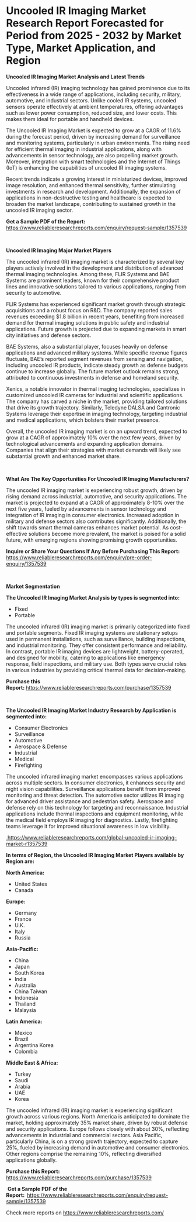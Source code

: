 <p><h1>Uncooled IR Imaging Market Research Report Forecasted for Period from 2025 -  2032 by Market Type, Market Application, and Region</h1></p><p><strong>Uncooled IR Imaging Market Analysis and Latest Trends</strong></p>
<p><p>Uncooled infrared (IR) imaging technology has gained prominence due to its effectiveness in a wide range of applications, including security, military, automotive, and industrial sectors. Unlike cooled IR systems, uncooled sensors operate effectively at ambient temperatures, offering advantages such as lower power consumption, reduced size, and lower costs. This makes them ideal for portable and handheld devices.</p><p>The Uncooled IR Imaging Market is expected to grow at a CAGR of 11.6% during the forecast period, driven by increasing demand for surveillance and monitoring systems, particularly in urban environments. The rising need for efficient thermal imaging in industrial applications, along with advancements in sensor technology, are also propelling market growth. Moreover, integration with smart technologies and the Internet of Things (IoT) is enhancing the capabilities of uncooled IR imaging systems.</p><p>Recent trends indicate a growing interest in miniaturized devices, improved image resolution, and enhanced thermal sensitivity, further stimulating investments in research and development. Additionally, the expansion of applications in non-destructive testing and healthcare is expected to broaden the market landscape, contributing to sustained growth in the uncooled IR imaging sector.</p></p>
<p><strong>Get a Sample PDF of the Report:&nbsp;</strong> <a href="https://www.reliableresearchreports.com/enquiry/request-sample/1357539?utm_campaign=2104&utm_medium=2&utm_source=Github&utm_content=ia&utm_term=12022025&utm_id=uncooled-ir-imaging">https://www.reliableresearchreports.com/enquiry/request-sample/1357539</a></p>
<p>&nbsp;</p>
<p><strong>Uncooled IR Imaging Major Market Players</strong></p>
<p><p>The uncooled infrared (IR) imaging market is characterized by several key players actively involved in the development and distribution of advanced thermal imaging technologies. Among these, FLIR Systems and BAE Systems are prominent leaders, known for their comprehensive product lines and innovative solutions tailored to various applications, ranging from security to automotive.</p><p>FLIR Systems has experienced significant market growth through strategic acquisitions and a robust focus on R&D. The company reported sales revenues exceeding $1.8 billion in recent years, benefiting from increased demand for thermal imaging solutions in public safety and industrial applications. Future growth is projected due to expanding markets in smart city initiatives and defense sectors.</p><p>BAE Systems, also a substantial player, focuses heavily on defense applications and advanced military systems. While specific revenue figures fluctuate, BAE’s reported segment revenues from sensing and navigation, including uncooled IR products, indicate steady growth as defense budgets continue to increase globally. The future market outlook remains strong, attributed to continuous investments in defense and homeland security.</p><p>Xenics, a notable innovator in thermal imaging technologies, specializes in customized uncooled IR cameras for industrial and scientific applications. The company has carved a niche in the market, providing tailored solutions that drive its growth trajectory. Similarly, Teledyne DALSA and Cantronic Systems leverage their expertise in imaging technology, targeting industrial and medical applications, which bolsters their market presence.</p><p>Overall, the uncooled IR imaging market is on an upward trend, expected to grow at a CAGR of approximately 10% over the next few years, driven by technological advancements and expanding application domains. Companies that align their strategies with market demands will likely see substantial growth and enhanced market share.</p></p>
<p>&nbsp;</p>
<p><strong>What Are The Key Opportunities For Uncooled IR Imaging Manufacturers?</strong></p>
<p><p>The uncooled IR imaging market is experiencing robust growth, driven by rising demand across industrial, automotive, and security applications. The market is projected to expand at a CAGR of approximately 8-10% over the next five years, fueled by advancements in sensor technology and integration of IR imaging in consumer electronics. Increased adoption in military and defense sectors also contributes significantly. Additionally, the shift towards smart thermal cameras enhances market potential. As cost-effective solutions become more prevalent, the market is poised for a solid future, with emerging regions showing promising growth opportunities.</p></p>
<p><strong>Inquire or Share Your Questions If Any Before Purchasing This Report:</strong> <a href="https://www.reliableresearchreports.com/enquiry/pre-order-enquiry/1357539?utm_campaign=2104&utm_medium=2&utm_source=Github&utm_content=ia&utm_term=12022025&utm_id=uncooled-ir-imaging">https://www.reliableresearchreports.com/enquiry/pre-order-enquiry/1357539</a></p>
<p>&nbsp;</p>
<p><strong>Market Segmentation</strong></p>
<p><strong>The Uncooled IR Imaging Market Analysis by types is segmented into:</strong></p>
<p><ul><li>Fixed</li><li>Portable</li></ul></p>
<p><p>The uncooled infrared (IR) imaging market is primarily categorized into fixed and portable segments. Fixed IR imaging systems are stationary setups used in permanent installations, such as surveillance, building inspections, and industrial monitoring. They offer consistent performance and reliability. In contrast, portable IR imaging devices are lightweight, battery-operated, and designed for mobility, catering to applications like emergency response, field inspections, and military use. Both types serve crucial roles in various industries by providing critical thermal data for decision-making.</p></p>
<p><strong>Purchase this Report:&nbsp;</strong><a href="https://www.reliableresearchreports.com/purchase/1357539?utm_campaign=2104&utm_medium=2&utm_source=Github&utm_content=ia&utm_term=12022025&utm_id=uncooled-ir-imaging">https://www.reliableresearchreports.com/purchase/1357539</a></p>
<p>&nbsp;</p>
<p><strong>The Uncooled IR Imaging Market Industry Research by Application is segmented into:</strong></p>
<p><ul><li>Consumer Electronics</li><li>Surveillance</li><li>Automotive</li><li>Aerospace & Defense</li><li>Industrial</li><li>Medical</li><li>Firefighting</li></ul></p>
<p><p>The uncooled infrared imaging market encompasses various applications across multiple sectors. In consumer electronics, it enhances security and night vision capabilities. Surveillance applications benefit from improved monitoring and threat detection. The automotive sector utilizes IR imaging for advanced driver assistance and pedestrian safety. Aerospace and defense rely on this technology for targeting and reconnaissance. Industrial applications include thermal inspections and equipment monitoring, while the medical field employs IR imaging for diagnostics. Lastly, firefighting teams leverage it for improved situational awareness in low visibility.</p></p>
<p><a href="https://www.reliableresearchreports.com/global-uncooled-ir-imaging-market-r1357539?utm_campaign=2104&utm_medium=2&utm_source=Github&utm_content=ia&utm_term=12022025&utm_id=uncooled-ir-imaging">&nbsp;https://www.reliableresearchreports.com/global-uncooled-ir-imaging-market-r1357539</a></p>
<p><strong>In terms of Region, the Uncooled IR Imaging Market Players available by Region are:</strong></p>
<p>
    <p> <strong> North America: </strong>
        <ul>
            <li>United States</li>
            <li>Canada</li>
        </ul>
        </p> 
    <p> <strong> Europe: </strong>
        <ul>
            <li>Germany</li>
            <li>France</li>
            <li>U.K.</li>
            <li>Italy</li>
            <li>Russia</li>
        </ul>
        </p> 
    <p> <strong> Asia-Pacific: </strong>
        <ul>
            <li>China</li>
            <li>Japan</li>
            <li>South Korea</li>
            <li>India</li>
            <li>Australia</li>
            <li>China Taiwan</li>
            <li>Indonesia</li>
            <li>Thailand</li>
            <li>Malaysia</li>
        </ul>
        </p> 
    <p> <strong> Latin America: </strong>
        <ul>
            <li>Mexico</li>
            <li>Brazil</li>
            <li>Argentina Korea</li>
            <li>Colombia</li>
        </ul>
        </p> 
    <p> <strong> Middle East & Africa: </strong>
        <ul>
            <li>Turkey</li>
            <li>Saudi</li>
            <li>Arabia</li>
            <li>UAE</li>
            <li>Korea</li>
        </ul>
    </p>
    </p>
<p><p>The uncooled infrared (IR) imaging market is experiencing significant growth across various regions. North America is anticipated to dominate the market, holding approximately 35% market share, driven by robust defense and security applications. Europe follows closely with about 30%, reflecting advancements in industrial and commercial sectors. Asia Pacific, particularly China, is on a strong growth trajectory, expected to capture 25%, fueled by increasing demand in automotive and consumer electronics. Other regions comprise the remaining 10%, reflecting diversified applications globally.</p></p>
<p><strong>Purchase this Report: </strong><a href="https://www.reliableresearchreports.com/purchase/1357539?utm_campaign=2104&utm_medium=2&utm_source=Github&utm_content=ia&utm_term=12022025&utm_id=uncooled-ir-imaging">https://www.reliableresearchreports.com/purchase/1357539</a></p>
<p>&nbsp;<strong>Get a Sample PDF of the Report:&nbsp;&nbsp;</strong><a href="https://www.reliableresearchreports.com/enquiry/request-sample/1357539?utm_campaign=2104&utm_medium=2&utm_source=Github&utm_content=ia&utm_term=12022025&utm_id=uncooled-ir-imaging">https://www.reliableresearchreports.com/enquiry/request-sample/1357539</a></p>
<p><strong></strong></p>
<p>Check more reports on <a href="https://www.reliableresearchreports.com/?utm_campaign=2104&utm_medium=2&utm_source=Github&utm_content=ia&utm_term=12022025&utm_id=uncooled-ir-imaging">https://www.reliableresearchreports.com/</a></p>